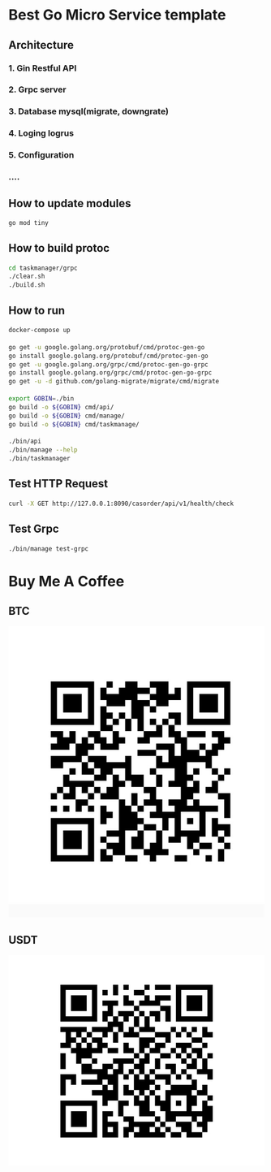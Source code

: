 # Best Go Micro Service template

## Architecture
### 1. Gin Restful API
### 2. Grpc server
### 3. Database mysql(migrate, downgrate)
### 4. Loging logrus
### 5. Configuration
### ....

## How to update modules
```sh
go mod tiny
```

## How to build protoc 

```sh
cd taskmanager/grpc
./clear.sh
./build.sh
```

## How to run
```sh
docker-compose up 

go get -u google.golang.org/protobuf/cmd/protoc-gen-go
go install google.golang.org/protobuf/cmd/protoc-gen-go
go get -u google.golang.org/grpc/cmd/protoc-gen-go-grpc
go install google.golang.org/grpc/cmd/protoc-gen-go-grpc
go get -u -d github.com/golang-migrate/migrate/cmd/migrate

export GOBIN=./bin
go build -o ${GOBIN} cmd/api/
go build -o ${GOBIN} cmd/manage/
go build -o ${GOBIN} cmd/taskmanage/

./bin/api
./bin/manage --help
./bin/taskmanager
```

## Test HTTP Request
```sh
curl -X GET http://127.0.0.1:8090/casorder/api/v1/health/check
```

## Test Grpc
```sh
./bin/manage test-grpc
```


# Buy Me A Coffee
## BTC
[<img src="assets/BTC.jpg">](BTC)

## USDT
[<img src="assets/USDT.jpg">](USDT)